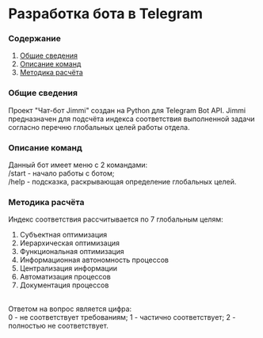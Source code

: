 # Разработка бота в Telegram

### Содержание
1. [Общие сведения](#Общие-сведения)
2. [Описание команд](#Описание-команд)
3. [Методика расчёта](#Методика-расчёта)

### Общие сведения
Проект "Чат-бот Jimmi" создан на Python для Telegram Bot API. Jimmi предназначен для подсчёта индекса соответствия выполненной задачи согласно перечню глобальных целей работы отдела.

### Описание команд
Данный бот имеет меню с 2 командами:
<br>
/start - начало работы с ботом;
<br>
/help - подсказка, раскрывающая определение глобальных целей.

### Методика расчёта
Индекс соответствия рассчитывается по 7 глобальным целям:
<br>
1. Субъектная оптимизация
2. Иерархическая оптимизация
3. Функциональная оптимизация
4. Информационная автономность процессов
5. Централизация информации
6. Автоматизация процессов
7. Документация процессов
 <br>
 Ответом на вопрос является цифра:
 <br>
 0 - не соответствует требованиям;
 1 - частично соответствует;
 2 - полностью не соответствует.
